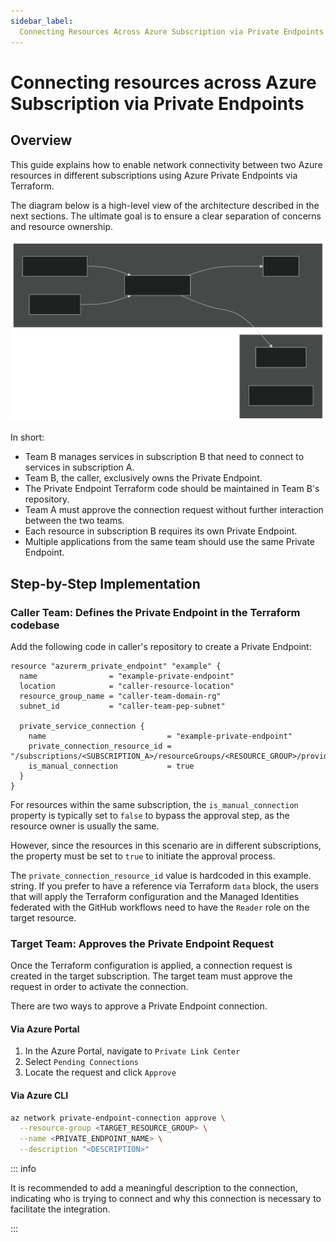 ```yaml
---
sidebar_label:
  Connecting Resources Across Azure Subscription via Private Endpoints
---
```


# Connecting resources across Azure Subscription via Private Endpoints

## Overview

This guide explains how to enable network connectivity between two Azure
resources in different subscriptions using Azure Private Endpoints via
Terraform.

The diagram below is a high-level view of the architecture described in the next
sections. The ultimate goal is to ensure a clear separation of concerns and
resource ownership.

![Private Endpoint Architecture](peps-cross-subscription/architecture.svg)

In short:

- Team B manages services in subscription B that need to connect to services in
  subscription A.
- Team B, the caller, exclusively owns the Private Endpoint.
- The Private Endpoint Terraform code should be maintained in Team B's
  repository.
- Team A must approve the connection request without further interaction between
  the two teams.
- Each resource in subscription B requires its own Private Endpoint.
- Multiple applications from the same team should use the same Private Endpoint.

## Step-by-Step Implementation

### Caller Team: Defines the Private Endpoint in the Terraform codebase

Add the following code in caller's repository to create a Private Endpoint:

```hcl
resource "azurerm_private_endpoint" "example" {
  name                = "example-private-endpoint"
  location            = "caller-resource-location"
  resource_group_name = "caller-team-domain-rg"
  subnet_id           = "caller-team-pep-subnet"

  private_service_connection {
    name                           = "example-private-endpoint"
    private_connection_resource_id = "/subscriptions/<SUBSCRIPTION_A>/resourceGroups/<RESOURCE_GROUP>/providers/Microsoft.DocumentDB/databaseAccounts/<COSMOSDB_ACCOUNT>"
    is_manual_connection           = true
  }
}
```

For resources within the same subscription, the `is_manual_connection` property
is typically set to `false` to bypass the approval step, as the resource owner
is usually the same.

However, since the resources in this scenario are in different subscriptions,
the property must be set to `true` to initiate the approval process.

The `private_connection_resource_id` value is hardcoded in this example. string.
If you prefer to have a reference via Terraform `data` block, the users that
will apply the Terraform configuration and the Managed Identities federated with
the GitHub workflows need to have the `Reader` role on the target resource.

### Target Team: Approves the Private Endpoint Request

Once the Terraform configuration is applied, a connection request is created in
the target subscription. The target team must approve the request in order to
activate the connection.

There are two ways to approve a Private Endpoint connection.

#### Via Azure Portal

1. In the Azure Portal, navigate to `Private Link Center`
2. Select `Pending Connections`
3. Locate the request and click `Approve`

#### Via Azure CLI

```bash
az network private-endpoint-connection approve \
  --resource-group <TARGET_RESOURCE_GROUP> \
  --name <PRIVATE_ENDPOINT_NAME> \
  --description "<DESCRIPTION>"
```

::: info

It is recommended to add a meaningful description to the connection, indicating
who is trying to connect and why this connection is necessary to facilitate the
integration.

:::
